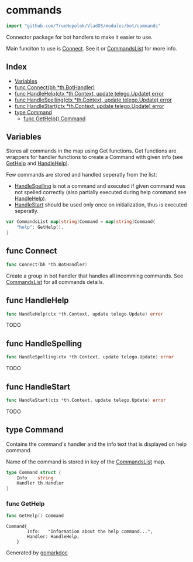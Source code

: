 <!-- Code generated by gomarkdoc. DO NOT EDIT -->

# commands

```go
import "github.com/TrueHopolok/VladOS/modules/bot/commands"
```

Connector package for bot handlers to make it easier to use.

Main funciton to use is [Connect](<#Connect>). See it or [CommandsList](<#CommandsList>) for more info.

## Index

- [Variables](<#variables>)
- [func Connect\(bh \*th.BotHandler\)](<#Connect>)
- [func HandleHelp\(ctx \*th.Context, update telego.Update\) error](<#HandleHelp>)
- [func HandleSpelling\(ctx \*th.Context, update telego.Update\) error](<#HandleSpelling>)
- [func HandleStart\(ctx \*th.Context, update telego.Update\) error](<#HandleStart>)
- [type Command](<#Command>)
  - [func GetHelp\(\) Command](<#GetHelp>)


## Variables

<a name="CommandsList"></a>Stores all commands in the map using Get functions. Get functions are wrappers for handler functions to create a Command with given info \(see [GetHelp](<#GetHelp>) and [HandleHelp](<#HandleHelp>)\).

Few commands are stored and handled seperatly from the list:

- [HandleSpelling](<#HandleSpelling>) is not a command and executed if given command was not spelled correctly \(also partially executed during help command see [HandleHelp](<#HandleHelp>)\).
- [HandleStart](<#HandleStart>) should be used only once on initialization, thus is executed seperatly.

```go
var CommandsList map[string]Command = map[string]Command{
    "help": GetHelp(),
}
```

<a name="Connect"></a>
## func Connect

```go
func Connect(bh *th.BotHandler)
```

Create a group in bot handler that handles all incomming commands. See [CommandsList](<#CommandsList>) for all commands details.

<a name="HandleHelp"></a>
## func HandleHelp

```go
func HandleHelp(ctx *th.Context, update telego.Update) error
```

TODO

<a name="HandleSpelling"></a>
## func HandleSpelling

```go
func HandleSpelling(ctx *th.Context, update telego.Update) error
```

TODO

<a name="HandleStart"></a>
## func HandleStart

```go
func HandleStart(ctx *th.Context, update telego.Update) error
```

TODO

<a name="Command"></a>
## type Command

Contains the command's handler and the info text that is displayed on help command.

Name of the command is stored in key of the [CommandsList](<#CommandsList>) map.

```go
type Command struct {
    Info    string
    Handler th.Handler
}
```

<a name="GetHelp"></a>
### func GetHelp

```go
func GetHelp() Command
```

```
Command{
		Info: 	"Information about the help command...",
		Handler: HandleHelp,
	}
```

Generated by [gomarkdoc](<https://github.com/princjef/gomarkdoc>)
